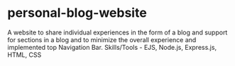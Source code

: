 # personal-blog-website
A website to share individual experiences in the form of a blog and support for sections in a blog and to minimize the overall experience and implemented top Navigation Bar. Skills/Tools - EJS, Node.js, Express.js, HTML, CSS

